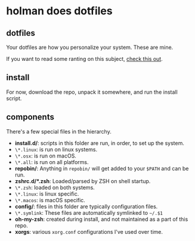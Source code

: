 # holman does dotfiles

## dotfiles

Your dotfiles are how you personalize your system. These are mine.

If you want to read some ranting on this subject, [check this out](http://zachholman.com/2010/08/dotfiles-are-meant-to-be-forked/).

## install

For now, download the repo, unpack it somewhere, and run the install script.

## components

There's a few special files in the hierarchy.

- **install.d/**: scripts in this folder are run, in order, to set up the system.
 - `\*.linux`: is run on linux systems.
 - `\*.osx`: is run on macOS.
 - `\*.all`: is run on all platforms.
- **repobin/**: Anything in `repobin/` will get added to your `$PATH` and can be run.
- **zshrc.d/\*.zsh**: Loaded/parsed by ZSH on shell startup.
 - `\*.zsh`: loaded on both systems.
 - `\*.linux`: is linux specific.
 - `\*.macos`: is macOS specific.
- **config/**: files in this folder are typically configuration files.
 - `\*.symlink`: These files are automatically symlinked to `~/.$1`
- **oh-my-zsh**: created during install, and not maintained as a part of this repo.
- **xorgs**: various `xorg.conf` configurations I've used over time.
